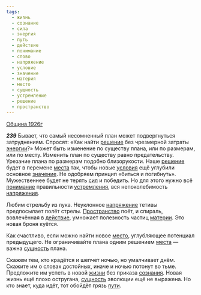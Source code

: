 ```yaml
---
tags:
  - жизнь
  - сознание
  - сила
  - энергия
  - путь
  - действие
  - понимание
  - слово
  - напряжение
  - условие
  - значение
  - материя
  - место
  - сущность
  - устремление
  - решение
  - пространство
---
```


[Община 1926г](https://127.0.0.1:4002/agni/1926)

___239___
Бывает, что самый несомненный план может подвергнуться затруднениям. Спросят: «Как найти [решение](../../../tags/#решение) без чрезмерной затраты [энергии](../../../tags/#энергия)?» Может быть изменение по существу плана, или по размерам, или по месту. Изменить план по существу равно предательству. Урезание плана по размерам подобно близорукости. Наше [решение](../../../tags/#решение) будет в перемене [места](../../../tags/#[место](../../../tags/#место)) так, чтобы новые [условия](../../../tags/#условие) ещё углубили основное [значение](../../../tags/#значение). Не одобряем принцип «биться и погибнуть». Мужественнее будет не терять [сил](../../../tags/#сила) и победить. Но для этого нужно всё [понимание](../../../tags/#понимание) правильности [устремления](../../../tags/#устремление), вся непоколебимость [напряжения](../../../tags/#[напряжение](../../../tags/#напряжение)).   

Любим стрельбу из лука. Неуклонное [напряжение](../../../tags/#напряжение) тетивы предпосылает полёт стрелы. [Пространство](../../../tags/#пространство) поёт, и спираль, вовлечённая в [действие](../../../tags/#действие), умножает полезность частиц [материи](../../../tags/#материя). Это новая броня куётся.   

Как счастливо, если можно найти новое [место](../../../tags/#место), углубляющее потенциал предыдущего. Не ограничивайте плана одним решением [места](../../../tags/#[место](../../../tags/#место)) — важна [сущность](../../../tags/#сущность) плана.   

Скажем тем, кто крадётся и шепчет ночью, но умалчивает днём. Скажите им о словах достойных, иначе и ночью потонут во тьме. Предложите им успеть в новой [жизни](../../../tags/#жизнь) без приказа [сознания](../../../tags/#сознание). Новая жизнь ещё плохо остругана, [сущность](../../../tags/#сущность) эволюции ещё не выражена. Но кто знает, куда идёт, тот обойдёт грязь [пути](../../../tags/#путь).   

